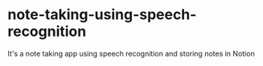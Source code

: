 # note-taking-using-speech-recognition
It's a note taking app using speech recognition and storing notes in Notion 
